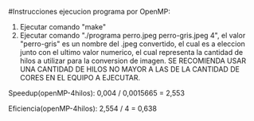 #Instrucciones ejecucion programa por OpenMP:

1) Ejecutar comando "make"
2) Ejecutar comando "./programa perro.jpeg perro-gris.jpeg 4", el valor "perro-gris" es un nombre del .jpeg convertido, el cual es a eleccion junto con el ultimo valor numerico, el cual representa la cantidad de hilos a utilizar para la conversion de imagen. SE RECOMIENDA USAR UNA CANTIDAD DE HILOS NO MAYOR A LAS DE LA CANTIDAD DE CORES EN EL EQUIPO A EJECUTAR. 


Speedup(openMP-4hilos): 0,004 / 0,0015665 = 2,553


Eficiencia(openMP-4hilos): 2,554 / 4 = 0,638

